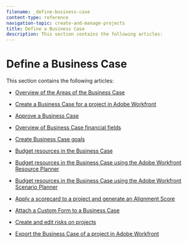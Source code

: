 ```yaml
---
filename: _define-business-case
content-type: reference
navigation-topic: create-and-manage-projects
title: Define a Business Case
description: This section contains the following articles:
---
```


# Define a Business Case

This section contains the following articles:

* [Overview of the Areas of the Business Case](../../../manage-work/projects/define-a-business-case/areas-of-business-case.md) 
* [Create a Business Case for a project in Adobe Workfront](../../../manage-work/projects/define-a-business-case/create-business-case.md) 
* [Approve a Business Case](../../../manage-work/projects/define-a-business-case/approve-business-case.md) 
* [Overview of Business Case financial fields](../../../manage-work/projects/define-a-business-case/business-case-finances.md) 
* [Create Business Case goals](../../../manage-work/projects/define-a-business-case/create-business-case-goals.md) 
* [Budget resources in the Business Case](../../../manage-work/projects/define-a-business-case/budget-resources-in-business-case.md) 
* [Budget resources in the Business Case using the Adobe Workfront Resource Planner](../../../manage-work/projects/define-a-business-case/budget-resources-in-business-case-use-resource-planner.md)

  <!--
  <li class="preview" data-mc-conditions="QuicksilverOrClassic.Quicksilver"><a href="../../../manage-work/projects/define-a-business-case/budget-resources-in-business-case-use-scenario-planner.md" class="MCXref xref" xrefformat="{para}">Budget resources in the Business Case using the Adobe Workfront Scenario Planner</a> </li>
  -->

* [Budget resources in the Business Case using the Adobe Workfront Scenario Planner](../../../manage-work/projects/define-a-business-case/budget-resources-in-business-case-use-scenario-planner.md) 
* [Apply a scorecard to a project and generate an Alignment Score](../../../manage-work/projects/define-a-business-case/apply-scorecard-to-project-to-generate-alignment-score.md) 
* [Attach a Custom Form to a Business Case](../../../manage-work/projects/define-a-business-case/attach-custom-form-to-business-case.md) 
* [Create and edit risks on projects](../../../manage-work/projects/define-a-business-case/create-edit-risks-on-projects.md) 
* [Export the Business Case of a project in Adobe Workfront](../../../manage-work/projects/define-a-business-case/export-business-case.md)

